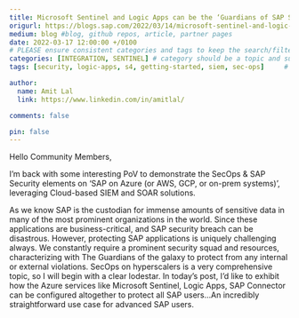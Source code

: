 ```yaml
---
title: Microsoft Sentinel and Logic Apps can be the ‘Guardians of SAP Security Operations (SecOps)’?
origurl: https://blogs.sap.com/2022/03/14/microsoft-sentinel-and-logic-apps-can-be-the-guardians-of-sap-security-operations-secops/
medium: blog #blog, github repos, article, partner pages
date: 2022-03-17 12:00:00 +/0100
# PLEASE ensure consistent categories and tags to keep the search/filtering meaningful!
categories: [INTEGRATION, SENTINEL] # category should be a topic and sub-category primary product
tags: [security, logic-apps, s4, getting-started, siem, sec-ops]     # TAG names should always be lowercase

author:
  name: Amit Lal
  link: https://www.linkedin.com/in/amitlal/

comments: false

pin: false
---
```


Hello Community Members,

I’m back with some interesting PoV to demonstrate the SecOps & SAP Security elements on ‘SAP on Azure (or AWS, GCP, or on-prem systems)’, leveraging Cloud-based SIEM and SOAR solutions.

As we know SAP is the custodian for immense amounts of sensitive data in many of the most prominent organizations in the world. Since these applications are business-critical, and SAP security breach can be disastrous. However, protecting SAP applications is uniquely challenging always. We constantly require a prominent security squad and resources, characterizing with The Guardians of the galaxy to protect from any internal or external violations. SecOps on hyperscalers is a very comprehensive topic, so I will begin with a clear lodestar. In today’s post, I’d like to exhibit how the Azure services like Microsoft Sentinel, Logic Apps, SAP Connector can be configured altogether to protect all SAP users…An incredibly straightforward use case for advanced SAP users.
